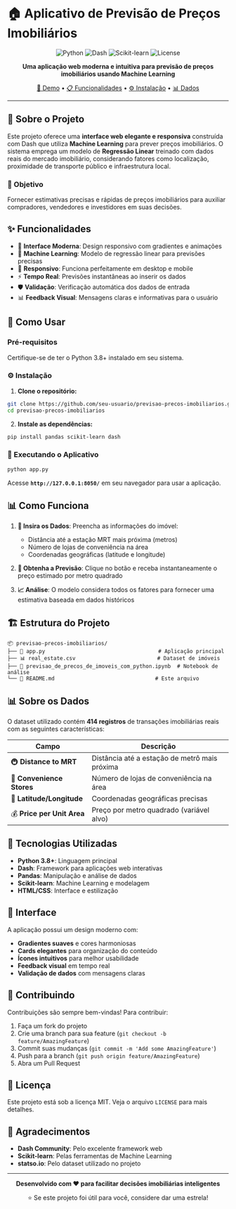# 🏠 Aplicativo de Previsão de Preços Imobiliários

<div align="center">

![Python](https://img.shields.io/badge/python-v3.8+-blue.svg)
![Dash](https://img.shields.io/badge/dash-2.0+-green.svg)
![Scikit-learn](https://img.shields.io/badge/scikit--learn-1.0+-orange.svg)
![License](https://img.shields.io/badge/license-MIT-blue.svg)

**Uma aplicação web moderna e intuitiva para previsão de preços imobiliários usando Machine Learning**

[🚀 Demo](#-como-usar) • [📋 Funcionalidades](#-funcionalidades) • [⚙️ Instalação](#️-instalação) • [📊 Dados](#-sobre-os-dados)

</div>

---

## 📖 Sobre o Projeto

Este projeto oferece uma **interface web elegante e responsiva** construída com Dash que utiliza **Machine Learning** para prever preços imobiliários. O sistema emprega um modelo de **Regressão Linear** treinado com dados reais do mercado imobiliário, considerando fatores como localização, proximidade de transporte público e infraestrutura local.

### 🎯 Objetivo
Fornecer estimativas precisas e rápidas de preços imobiliários para auxiliar compradores, vendedores e investidores em suas decisões.

## ✨ Funcionalidades

- 🎨 **Interface Moderna**: Design responsivo com gradientes e animações
- 🤖 **Machine Learning**: Modelo de regressão linear para previsões precisas
- 📱 **Responsivo**: Funciona perfeitamente em desktop e mobile
- ⚡ **Tempo Real**: Previsões instantâneas ao inserir os dados
- 🛡️ **Validação**: Verificação automática dos dados de entrada
- 📊 **Feedback Visual**: Mensagens claras e informativas para o usuário

## 🚀 Como Usar

### Pré-requisitos

Certifique-se de ter o Python 3.8+ instalado em seu sistema.

### ⚙️ Instalação

1. **Clone o repositório:**
```bash
git clone https://github.com/seu-usuario/previsao-precos-imobiliarios.git
cd previsao-precos-imobiliarios
```

2. **Instale as dependências:**
```bash
pip install pandas scikit-learn dash
```

### 🎯 Executando o Aplicativo

```bash
python app.py
```

Acesse **`http://127.0.0.1:8050/`** em seu navegador para usar a aplicação.

## 📊 Como Funciona

1. **📍 Insira os Dados**: Preencha as informações do imóvel:
   - Distância até a estação MRT mais próxima (metros)
   - Número de lojas de conveniência na área
   - Coordenadas geográficas (latitude e longitude)

2. **🔮 Obtenha a Previsão**: Clique no botão e receba instantaneamente o preço estimado por metro quadrado

3. **📈 Análise**: O modelo considera todos os fatores para fornecer uma estimativa baseada em dados históricos

## 🏗️ Estrutura do Projeto

```
📦 previsao-precos-imobiliarios/
├── 📄 app.py                                    # Aplicação principal
├── 📊 real_estate.csv                          # Dataset de imóveis
├── 📓 previsao_de_precos_de_imoveis_com_python.ipynb  # Notebook de análise
└── 📖 README.md                                # Este arquivo
```

## 📊 Sobre os Dados

O dataset utilizado contém **414 registros** de transações imobiliárias reais com as seguintes características:

| Campo | Descrição |
|-------|-----------|
| 🚇 **Distance to MRT** | Distância até a estação de metrô mais próxima |
| 🏪 **Convenience Stores** | Número de lojas de conveniência na área |
| 📍 **Latitude/Longitude** | Coordenadas geográficas precisas |
| 💰 **Price per Unit Area** | Preço por metro quadrado (variável alvo) |

## 🔧 Tecnologias Utilizadas

- **Python 3.8+**: Linguagem principal
- **Dash**: Framework para aplicações web interativas
- **Pandas**: Manipulação e análise de dados
- **Scikit-learn**: Machine Learning e modelagem
- **HTML/CSS**: Interface e estilização

## 🎨 Interface

A aplicação possui um design moderno com:
- **Gradientes suaves** e cores harmoniosas
- **Cards elegantes** para organização do conteúdo
- **Ícones intuitivos** para melhor usabilidade
- **Feedback visual** em tempo real
- **Validação de dados** com mensagens claras

## 🤝 Contribuindo

Contribuições são sempre bem-vindas! Para contribuir:

1. Faça um fork do projeto
2. Crie uma branch para sua feature (`git checkout -b feature/AmazingFeature`)
3. Commit suas mudanças (`git commit -m 'Add some AmazingFeature'`)
4. Push para a branch (`git push origin feature/AmazingFeature`)
5. Abra um Pull Request

## 📝 Licença

Este projeto está sob a licença MIT. Veja o arquivo `LICENSE` para mais detalhes.

## 🙏 Agradecimentos

- **Dash Community**: Pelo excelente framework web
- **Scikit-learn**: Pelas ferramentas de Machine Learning
- **statso.io**: Pelo dataset utilizado no projeto

---

<div align="center">

**Desenvolvido com ❤️ para facilitar decisões imobiliárias inteligentes**

⭐ Se este projeto foi útil para você, considere dar uma estrela!

</div>